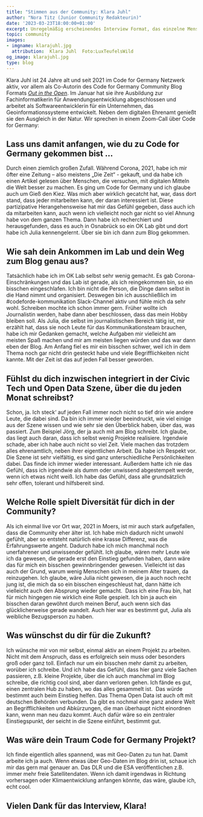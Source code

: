 ```yaml
---
title: "Stimmen aus der Community: Klara Juhl"
author: "Nora Titz (Junior Community Redakteurin)"
date: '2023-03-23T18:00:00+01:00'
excerpt: Unregelmäßig erscheinendes Interview Format, das einzelne Menschen aus der Community vorstellt
topic: community
images:
- imgname: klarajuhl.jpg
  attribution:  Klara Juhl  Foto:LuxTeufelsWild  
og_image: klarajuhl.jpg
type: blog
---
```

Klara Juhl ist 24 Jahre alt und seit 2021 im Code for Germany Netzwerk aktiv, vor allem als Co-Autorin des Code for Germany Community Blog Formats [_Out in the Open_](https://codefor.de/blog/out-in-the-open-february-2023/). Im Januar hat sie ihre Ausbildung zur Fachinformatikerin für Anwendungsentwicklung abgeschlossen und arbeitet als Softwareentwicklerin für ein Unternehmen, das Geoinformationssysteme entwickelt. Neben dem digitalen Ehrenamt genießt sie den Ausgleich in der Natur. Wir sprechen in einem Zoom-Call über Code for Germany:

## Lass uns damit anfangen, wie du zu Code for Germany gekommen bist ...

Durch einen ziemlich großen Zufall. Während Corona, 2021, habe ich mir öfter eine Zeitung – also meistens „Die Zeit“ - gekauft, und da habe ich einen Artikel gelesen über Menschen, die versuchen, mit digitalen Mitteln die Welt besser zu machen. Es ging um Code for Germany und ich glaube auch um Gieß den Kiez. Was mich aber wirklich gecatcht hat, war, dass dort stand, dass jeder mitarbeiten kann, der daran interessiert ist. Diese partizipative Herangehensweise hat mir das Gefühl gegeben, dass auch ich da mitarbeiten kann, auch wenn ich vielleicht noch gar nicht so viel Ahnung habe von dem ganzen Thema.
Dann habe ich recherchiert und herausgefunden, dass es auch in Osnabrück so ein OK Lab gibt und dort habe ich Julia kennengelernt. Über sie bin ich dann zum Blog gekommen. 

## Wie sah dein Ankommen im Lab und dein Weg zum Blog genau aus?

Tatsächlich habe ich im OK Lab selbst sehr wenig gemacht. Es gab Corona-Einschränkungen und das Lab ist gerade, als ich reingekommen bin, so ein bisschen eingeschlafen. Ich bin nicht die Person, die Dinge dann selbst in die Hand nimmt und organisiert. Deswegen bin ich ausschließlich im #codeforde-kommunikation Slack-Channel aktiv und fühle mich da sehr wohl.
Schreiben mochte ich schon immer gern. Früher wollte ich Journalistin werden, habe dann aber beschlossen, dass das mein Hobby bleiben soll. Als Julia, die selbst im journalistischen Bereich tätig ist, mir erzählt hat, dass sie noch Leute für das Kommunikationsteam brauchen, habe ich mir Gedanken gemacht, welche Aufgaben mir vielleicht am meisten Spaß machen und mir am meisten liegen würden und das war dann eben der Blog. Am Anfang fiel es mir ein bisschen schwer, weil ich in dem Thema noch gar nicht drin gesteckt habe und viele Begrifflichkeiten nicht kannte. Mit der Zeit ist das auf jeden Fall besser geworden.

## Fühlst du dich inzwischen integriert in der Civic Tech und Open Data Szene, über die du jeden Monat schreibst?

Schon, ja. Ich steck‘ auf jeden Fall immer noch nicht so tief drin wie andere Leute, die dabei sind. Da bin ich immer wieder beeindruckt, wie viel einige aus der Szene wissen und wie sehr sie den Überblick haben, über das, was passiert. Zum Beispiel Jörg, der ja auch mit am Blog schreibt. Ich glaube, das liegt auch daran, dass ich selbst wenig Projekte realisiere. Irgendwie schade, aber ich habe auch nicht so viel Zeit. Viele machen das trotzdem alles ehrenamtlich, neben ihrer eigentlichen Arbeit. Da habe ich Respekt vor.
Die Szene ist sehr vielfältig, es sind ganz unterschiedliche Persönlichkeiten dabei. Das finde ich immer wieder interessant. Außerdem hatte ich nie das Gefühl, dass ich irgendwie als dumm oder unwissend abgestempelt werde, wenn ich etwas nicht weiß. Ich habe das Gefühl, dass alle grundsätzlich sehr offen, tolerant und hilfsbereit sind.

## Welche Rolle spielt Diversität für dich in der Community?

Als ich einmal live vor Ort war, 2021 in Moers, ist mir auch stark aufgefallen, dass die Community eher älter ist. Ich habe mich dadurch nicht unwohl gefühlt, aber so entsteht natürlich eine krasse Differenz, was die Erfahrungswerte angeht. Dadurch habe ich mich manchmal noch unerfahrener und unwissender gefühlt.
Ich glaube, wären mehr Leute wie ich da gewesen, die gerade erst den Einstieg gefunden haben, dann wäre das für mich ein bisschen gewinnbringender gewesen. Vielleicht ist das auch der Grund, warum wenig Menschen sich in meinem Alter trauen, da reinzugehen. Ich glaube, wäre Julia nicht gewesen, die ja auch noch recht jung ist, die mich da so ein bisschen eingeschleust hat, dann hätte ich vielleicht auch den Absprung wieder gemacht. 
Dass ich eine Frau bin, hat für mich hingegen nie wirklich eine Rolle gespielt. Ich bin ja auch ein bisschen daran gewöhnt durch meinen Beruf, auch wenn sich das glücklicherweise gerade wandelt. Auch hier war es bestimmt gut, Julia als weibliche Bezugsperson zu haben. 

## Was wünschst du dir für die Zukunft?

Ich wünsche mir von mir selbst, einmal aktiv an einem Projekt zu arbeiten. Nicht mit dem Anspruch, dass es erfolgreich sein muss oder besonders groß oder ganz toll. Einfach nur um ein bisschen mehr damit zu arbeiten, worüber ich schreibe.
Und ich habe das Gefühl, dass hier ganz viele Sachen passieren, z.B. kleine Projekte, über die ich auch manchmal im Blog schreibe, die richtig cool sind, aber dann verloren gehen. Ich fände es gut, einen zentralen Hub zu haben, wo das alles gesammelt ist.  Das würde bestimmt auch beim Einstieg helfen. Das Thema Open Data ist auch oft mit deutschen Behörden verbunden. Da gibt es nochmal eine ganz andere Welt an Begrifflichkeiten und Abkürzungen, die man überhaupt nicht einordnen kann, wenn man neu dazu kommt. Auch dafür wäre so ein zentraler Einstiegspunkt, der seicht in die Szene einführt, bestimmt gut.

## Was wäre dein Traum Code for Germany Projekt?

Ich finde eigentlich alles spannend, was mit Geo-Daten zu tun hat. Damit arbeite ich ja auch. Wenn etwas über Geo-Daten im Blog drin ist, schaue ich mir das gern mal genauer an. Das DLR und die ESA veröffentlichen z.B. immer mehr freie Satellitendaten. Wenn ich damit irgendwas in Richtung vorhersagen oder Klimaentwicklung anfangen könnte, das wäre, glaube ich, echt cool.

## Vielen Dank für das Interview, Klara!  


